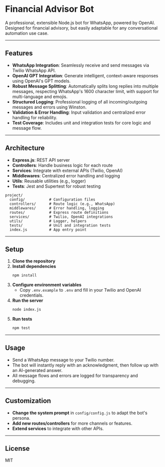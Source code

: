 # Financial Advisor Bot

A professional, extensible Node.js bot for WhatsApp, powered by OpenAI. Designed for financial advisory, but easily adaptable for any conversational automation use case.

---

## Features

- **WhatsApp Integration**: Seamlessly receive and send messages via Twilio WhatsApp API.
- **OpenAI GPT Integration**: Generate intelligent, context-aware responses using OpenAI's GPT models.
- **Robust Message Splitting**: Automatically splits long replies into multiple messages, respecting WhatsApp's 1600 character limit, with support for multi-language and emojis.
- **Structured Logging**: Professional logging of all incoming/outgoing messages and errors using Winston.
- **Validation & Error Handling**: Input validation and centralized error handling for reliability.
- **Test Coverage**: Includes unit and integration tests for core logic and message flow.

---

## Architecture

- **Express.js**: REST API server
- **Controllers**: Handle business logic for each route
- **Services**: Integrate with external APIs (Twilio, OpenAI)
- **Middlewares**: Centralized error handling and logging
- **Utils**: Reusable utilities (e.g., logger)
- **Tests**: Jest and Supertest for robust testing

```
project/
  config/           # Configuration files
  controllers/      # Route logic (e.g., WhatsApp)
  middlewares/      # Error handling, logging
  routes/           # Express route definitions
  services/         # Twilio, OpenAI integrations
  utils/            # Logger, helpers
  tests/            # Unit and integration tests
  index.js          # App entry point
```

---

## Setup

1. **Clone the repository**
2. **Install dependencies**
   ```bash
   npm install
   ```
3. **Configure environment variables**
   - Copy `.env.example` to `.env` and fill in your Twilio and OpenAI credentials.
4. **Run the server**
   ```bash
   node index.js
   ```
5. **Run tests**
   ```bash
   npm test
   ```

---

## Usage

- Send a WhatsApp message to your Twilio number.
- The bot will instantly reply with an acknowledgment, then follow up with an AI-generated answer.
- All message flows and errors are logged for transparency and debugging.

---

## Customization

- **Change the system prompt** in `config/config.js` to adapt the bot's persona.
- **Add new routes/controllers** for more channels or features.
- **Extend services** to integrate with other APIs.

---

## License

MIT 